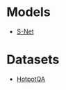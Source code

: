 # Models
- [S-Net](https://github.com/gaoisbest/NLP-Projects/blob/master/Machine_reading_comprehension/materials_papers/%20S-Net%20-%20From%20Answer%20Extraction%20to%20Answer%20Generation%20for%20Machine%20Reading%20Comprehension.pdf)

# Datasets
- [HotpotQA](https://github.com/gaoisbest/NLP-Projects/blob/master/Machine_reading_comprehension/materials_papers/HOTPOTQA.pdf)

